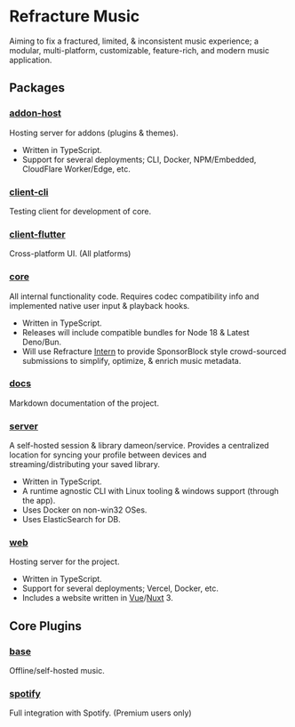 # Refracture Music
Aiming to fix a fractured, limited, & inconsistent music experience; a modular, multi-platform, customizable, feature-rich, and modern music application.
## Packages


### [addon-host](https://github.com/RefractureMedia/refracture-music/tree/main/packages/addon-host)
Hosting server for addons (plugins & themes).
- Written in TypeScript.
- Support for several deployments; CLI, Docker, NPM/Embedded, CloudFlare Worker/Edge, etc.

### [client-cli](https://github.com/RefractureMedia/refracture-music/tree/main/packages/client-cli)
Testing client for development of core.

### [client-flutter](https://github.com/RefractureMedia/refracture-music/tree/main/packages/client-flutter)
Cross-platform UI. (All platforms)

### [core](https://github.com/RefractureMedia/refracture-music/tree/main/packages/core)
All internal functionality code. Requires codec compatibility info and implemented native user input & playback hooks.
- Written in TypeScript.
- Releases will include compatible bundles for Node 18 & Latest Deno/Bun.
- Will use Refracture [Intern](https://github.com/RefractureMedia/intern) to provide SponsorBlock style crowd-sourced submissions to simplify, optimize, & enrich music metadata.

### [docs](https://github.com/RefractureMedia/refracture-music/tree/main/packages/docs)
Markdown documentation of the project.

### [server](https://github.com/RefractureMedia/refracture-music/tree/main/packages/server)
A self-hosted session & library dameon/service. Provides a centralized location for syncing your profile between devices and streaming/distributing your saved library.
- Written in TypeScript.
- A runtime agnostic CLI with Linux tooling & windows support (through the app).
- Uses Docker on non-win32 OSes.
- Uses ElasticSearch for DB.

### [web](https://github.com/RefractureMedia/refracture-music/tree/main/packages/addon-host)
Hosting server for the project.
- Written in TypeScript.
- Support for several deployments; Vercel, Docker, etc.
- Includes a website written in [Vue](https://vuejs.org/guide/introduction.html)/[Nuxt](https://v3.nuxtjs.org/guide/concepts/introduction) 3.

## Core Plugins

### [base](https://github.com/RefractureMedia/refracture-music/tree/main/packages/plugin-base)
Offline/self-hosted music.

### [spotify](https://github.com/RefractureMedia/refracture-music/tree/main/packages/plugin-spotify)
Full integration with Spotify. (Premium users only)

